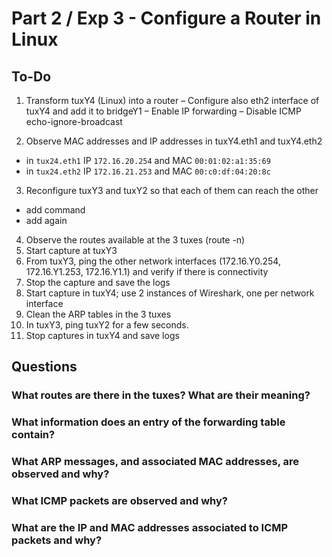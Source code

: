 # Part 2 / Exp 3 - Configure a Router in Linux

## To-Do

1. Transform tuxY4 (Linux) into a router
– Configure also eth2 interface of tuxY4 and add it to bridgeY1
– Enable IP forwarding
– Disable ICMP echo-ignore-broadcast

2. Observe MAC addresses and IP addresses in tuxY4.eth1 and tuxY4.eth2
- in `tux24.eth1` IP `172.16.20.254` and MAC `00:01:02:a1:35:69`
- in `tux24.eth2` IP `172.16.21.253` and MAC `00:c0:df:04:20:8c`

3. Reconfigure tuxY3 and tuxY2 so that each of them can reach the other
- add command
- add again

4. Observe the routes available at the 3 tuxes (route -n)
5. Start capture at tuxY3
6. From tuxY3, ping the other network interfaces (172.16.Y0.254, 172.16.Y1.253,
172.16.Y1.1) and verify if there is connectivity
7. Stop the capture and save the logs
8. Start capture in tuxY4; use 2 instances of Wireshark, one per network interface
9. Clean the ARP tables in the 3 tuxes
10. In tuxY3, ping tuxY2 for a few seconds.
11. Stop captures in tuxY4 and save logs

## Questions

### What routes are there in the tuxes? What are their meaning?



### What information does an entry of the forwarding table contain?



### What ARP messages, and associated MAC addresses, are observed and why?


### What ICMP packets are observed and why?


### What are the IP and MAC addresses associated to ICMP packets and why? 
